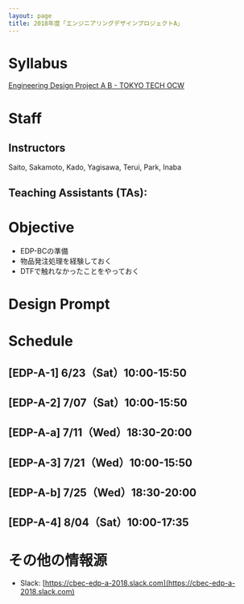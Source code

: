 ```yaml
---
layout: page
title: 2018年度「エンジニアリングデザインプロジェクトA」
---
```


# Syllabus

[Engineering Design Project A B - TOKYO TECH OCW](http://www.ocw.titech.ac.jp/index.php?module=General&action=T0300&GakubuCD=2&GakkaCD=321502&KeiCD=15&course=2&KamokuCD=321502&KougiCD=201803604&Nendo=2018&vid=03&lang=EN)

# Staff

## Instructors

Saito, Sakamoto, Kado, Yagisawa, Terui, Park, Inaba

## Teaching Assistants (TAs):

# Objective

- EDP-BCの準備
- 物品発注処理を経験しておく
- DTFで触れなかったことをやっておく

# Design Prompt

# Schedule

## [EDP-A-1] 6/23（Sat）10:00-15:50

## [EDP-A-2] 7/07（Sat）10:00-15:50

## [EDP-A-a] 7/11（Wed）18:30-20:00

## [EDP-A-3] 7/21（Wed）10:00-15:50

## [EDP-A-b] 7/25（Wed）18:30-20:00

## [EDP-A-4] 8/04（Sat）10:00-17:35

# その他の情報源

- Slack: [https://cbec-edp-a-2018.slack.com](https://cbec-edp-a-2018.slack.com)
